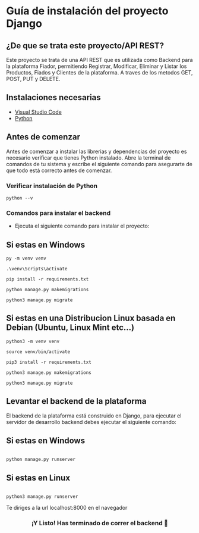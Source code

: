# Guía de instalación del proyecto Django

## ¿De que se trata este proyecto/API REST?

Este proyecto se trata de una API REST que es utilizada como Backend para la plataforma Fiador, permitiendo Registrar, Modificar, Eliminar y Listar los Productos, Fiados y Clientes de la plataforma. A traves de los metodos GET, POST, PUT y DELETE.

## Instalaciones necesarias

- [Visual Studio Code](https://code.visualstudio.com/)
- [Python](https://www.python.org/downloads/)

## Antes de comenzar

Antes de comenzar a instalar las librerias y dependencias del proyecto es necesario verificar que tienes Python instalado.
Abre la terminal de comandos de tu sistema y escribe el siguiente comando para asegurarte de que todo está correcto antes de comenzar.

### Verificar instalación de Python

```
python --v
```


### Comandos para instalar el backend


- Ejecuta el siguiente comando para instalar el proyecto:

## Si estas en Windows

```
py -m venv venv 
```

```
.\venv\Scripts\activate
```

```
pip install -r requirements.txt
```

```
python manage.py makemigrations 
```

```
python3 manage.py migrate 
```


## Si estas en una Distribucion Linux basada en Debian (Ubuntu, Linux Mint etc...)

```
python3 -m venv venv
```

```
source venv/bin/activate
```

```
pip3 install -r requirements.txt
```

```
python3 manage.py makemigrations 
```

```
python3 manage.py migrate 
```

## Levantar el backend de la plataforma

El backend de la plataforma está construido en Django, para ejecutar el servidor de desarrollo backend debes ejecutar el siguiente comando:

## Si estas en Windows


```

python manage.py runserver
```

## Si estas en Linux

```

python3 manage.py runserver
```

Te diriges a la url localhost:8000 en el navegador


<h3 align="center">¡Y Listo! Has terminado de correr el backend 🥳</h3>

